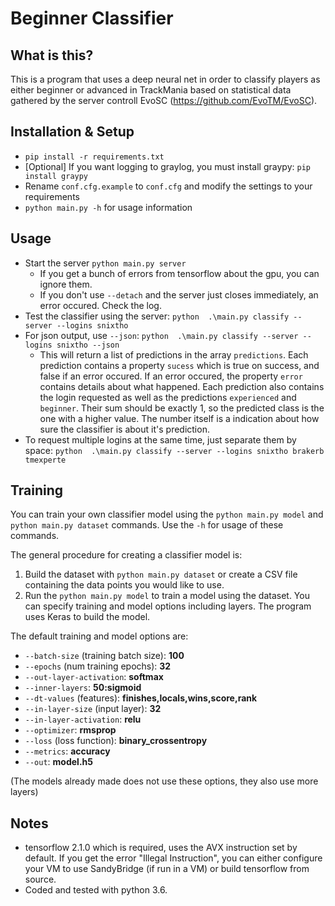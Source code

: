 # Beginner Classifier
## What is this?
This is a program that uses a deep neural net in order to classify players as either beginner or advanced in TrackMania based on statistical data gathered by the server controll EvoSC (https://github.com/EvoTM/EvoSC).

## Installation & Setup

- `pip install -r requirements.txt`
- [Optional] If you want logging to graylog, you must install graypy: `pip install graypy`
- Rename `conf.cfg.example` to `conf.cfg` and modify the settings to your requirements
- `python main.py -h` for usage information

## Usage
- Start the server `python main.py server`
	- If you get a bunch of errors from tensorflow about the gpu, you can ignore them.
	- If you don't use `--detach` and the server just closes immediately, an error occured. Check the log.
- Test the classifier using the server: `python  .\main.py classify --server --logins snixtho`
- For json output, use `--json`: `python  .\main.py classify --server --logins snixtho --json`
	- This will return a list of predictions in the array `predictions`. Each prediction contains a property `sucess` which is true on success, and false if an error occured. If an error occured, the property `error` contains details about what happened. Each prediction also contains the login requested as well as the predictions `experienced` and `beginner`. Their sum should be exactly 1, so the predicted class is the one with a higher value. The number itself is a indication about how sure the classifier is about it's prediction.
- To request multiple logins at the same time, just separate them by space: `python  .\main.py classify --server --logins snixtho brakerb tmexperte`

## Training
You can train your own classifier model using the `python main.py model` and `python main.py dataset` commands. Use the `-h` for usage of these commands.

The general procedure for creating a classifier model is:
1. Build the dataset with `python main.py dataset` or create a CSV file containing the data points you would like to use.
2. Run the `python main.py model` to train a model using the dataset. You can specify training and model options including layers. The program uses Keras to build the model.

The default training and model options are:
- `--batch-size` (training batch size): **100**
- `--epochs` (num training epochs): **32**
- `--out-layer-activation`: **softmax**
- `--inner-layers`: **50:sigmoid**
- `--dt-values` (features): **finishes,locals,wins,score,rank**
- `--in-layer-size` (input layer): **32**
- `--in-layer-activation`: **relu**
- `--optimizer`: **rmsprop**
- `--loss` (loss function): **binary_crossentropy**
- `--metrics`: **accuracy**
- `--out`: **model.h5**

(The models already made does not use these options, they also use more layers)

## Notes

- tensorflow 2.1.0 which is required, uses the AVX instruction set by default. If you get the error "Illegal Instruction", you can either configure your VM to use SandyBridge (if run in a VM) or build tensorflow from source.
- Coded and tested with python 3.6.
